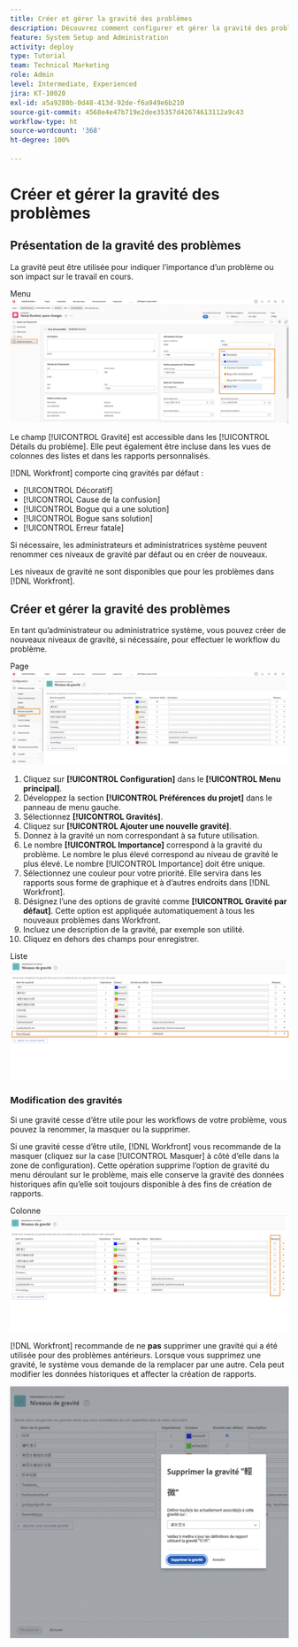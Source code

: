 ```yaml
---
title: Créer et gérer la gravité des problèmes
description: Découvrez comment configurer et gérer la gravité des problèmes.
feature: System Setup and Administration
activity: deploy
type: Tutorial
team: Technical Marketing
role: Admin
level: Intermediate, Experienced
jira: KT-10020
exl-id: a5a9280b-0d48-413d-92de-f6a949e6b210
source-git-commit: 4568e4e47b719e2dee35357d42674613112a9c43
workflow-type: ht
source-wordcount: '368'
ht-degree: 100%

---
```


# Créer et gérer la gravité des problèmes

## Présentation de la gravité des problèmes

La gravité peut être utilisée pour indiquer l’importance d’un problème ou son impact sur le travail en cours.

Menu ![[!UICONTROL Gravité] dans la fenêtre [!UICONTROL Détails du problème]](assets/admin-fund-severity-issue-details.png)

Le champ [!UICONTROL Gravité] est accessible dans les [!UICONTROL Détails du problème]. Elle peut également être incluse dans les vues de colonnes des listes et dans les rapports personnalisés.

[!DNL Workfront] comporte cinq gravités par défaut :

* [!UICONTROL Décoratif]
* [!UICONTROL Cause de la confusion]
* [!UICONTROL Bogue qui a une solution]
* [!UICONTROL Bogue sans solution]
* [!UICONTROL Erreur fatale]

Si nécessaire, les administrateurs et administratrices système peuvent renommer ces niveaux de gravité par défaut ou en créer de nouveaux.

Les niveaux de gravité ne sont disponibles que pour les problèmes dans [!DNL Workfront].

## Créer et gérer la gravité des problèmes

En tant qu’administrateur ou administratrice système, vous pouvez créer de nouveaux niveaux de gravité, si nécessaire, pour effectuer le workflow du problème.

Page ![[!UICONTROL Gravités] dans [!UICONTROL Configuration]](assets/admin-fund-severity-section.png)

1. Cliquez sur **[!UICONTROL Configuration]** dans le **[!UICONTROL Menu principal]**.
1. Développez la section **[!UICONTROL Préférences du projet]** dans le panneau de menu gauche.
1. Sélectionnez **[!UICONTROL Gravités]**.
1. Cliquez sur **[!UICONTROL Ajouter une nouvelle gravité]**.
1. Donnez à la gravité un nom correspondant à sa future utilisation.
1. Le nombre **[!UICONTROL Importance]** correspond à la gravité du problème. Le nombre le plus élevé correspond au niveau de gravité le plus élevé. Le nombre [!UICONTROL Importance] doit être unique.
1. Sélectionnez une couleur pour votre priorité. Elle servira dans les rapports sous forme de graphique et à d’autres endroits dans [!DNL Workfront].
1. Désignez l’une des options de gravité comme **[!UICONTROL Gravité par défaut]**. Cette option est appliquée automatiquement à tous les nouveaux problèmes dans Workfront.
1. Incluez une description de la gravité, par exemple son utilité.
1. Cliquez en dehors des champs pour enregistrer.

Liste ![[!UICONTROL Gravités]](assets/admin-fund-severity-new.png)

### Modification des gravités

Si une gravité cesse d’être utile pour les workflows de votre problème, vous pouvez la renommer, la masquer ou la supprimer.

Si une gravité cesse d’être utile, [!DNL Workfront] vous recommande de la masquer (cliquez sur la case [!UICONTROL Masquer] à côté d’elle dans la zone de configuration). Cette opération supprime l’option de gravité du menu déroulant sur le problème, mais elle conserve la gravité des données historiques afin qu’elle soit toujours disponible à des fins de création de rapports.

Colonne ![[!UICONTROL Masquer] mise en surbrillance sur la page [!UICONTROL Gravités] dans [!UICONTROL Configuration]](assets/admin-fund-severity-hide.png)

[!DNL Workfront] recommande de ne **pas** supprimer une gravité qui a été utilisée pour des problèmes antérieurs. Lorsque vous supprimez une gravité, le système vous demande de la remplacer par une autre. Cela peut modifier les données historiques et affecter la création de rapports.

![Fenêtre Supprimer la gravité](assets/admin-fund-severity-delete.png)

<!--
learn more URLs
Create and customize issue severities
Update issue severity
-->
